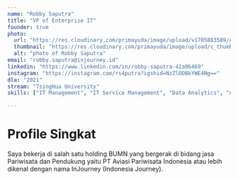 ```yaml
---
name: "Robby Saputra"
title: "VP of Enterprise IT"
founder: true
photo: 
  url: "https://res.cloudinary.com/primayuda/image/upload/v1705883589/APDI/robby-saputra_v9x0lt.png"
  thumbnail: "https://res.cloudinary.com/primayuda/image/upload/c_thumb,w_200,g_face/v1705883589/APDI/robby-saputra_v9x0lt.png"
  alt: "photo of Robby Saputra"
email: "robby.saputra@injourney.id"
linkedin: "https://www.linkedin.com/in/robby-saputra-42a06469"
instagram: "https://instagram.com/rs4putra?igshid=NzZlODBkYWE4Ng=="
dla: "2021"
stream: "TsingHua University"
skills: ["IT Management", "IT Service Management", "Data Analytics", "Application Development"]

---
```

# Profile Singkat

Saya bekerja di salah satu holding BUMN yang bergerak di bidang jasa Pariwisata dan Pendukung yaitu PT Aviasi Pariwisata Indonesia atau lebih dikenal dengan nama InJourney (Indonesia Journey).



